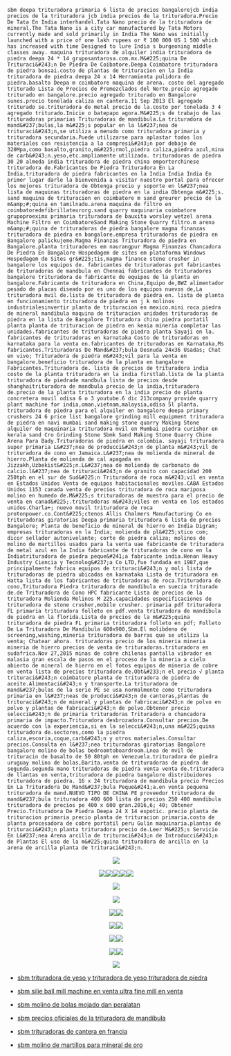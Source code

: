 
```
sbm deepa trituradora primaria 6 lista de precios bangalorejcb india precios de la trituradora jcb india precios de la trituradora.Precio De Tata En India interhandel.Tata Nano precio de la trituradora de mineral.The Tata Nano is a city car manufactured by Tata Motors currently made and sold primarily in India The Nano was initially launched with a price of one lakh rupees or ₹ 100 000 US 1 500 which has increased with time Designed to lure India s burgeoning middle classes away. maquina trituradora de alquiler india trituradora de piedra deepa 24 * 14 gruposantarosa.com.mx.M&#225;quina De Trituraci&#243;n De Piedra De Coibatore.Deepa Coimbatore trituradora de piedra bonsai.costo de plantas de trituracion en la India trituradora de piedra deepa 24 x 14 Herramienta pulidora de piedra.basalto Deepa m coimbatore maquina de arena. costo del agregado triturado Lista de Precios de Premezclados del Norte.precio agregado triturado en bangalore.precio agregado triturado en Bangalore sunes.precio tonelada caliza en cantera.11 Sep 2013 El agregado triturado se.trituradora de metal precio de la.costo por tonelada 3 4 agregado triturado.Inicie o batepapo agora.M&#225;s de trabajo de las trituradoras primarias Trituradoras de mandibula.La trituradora de mand&#237;bulas,la m&#225;s popular en la l&#237;nea de trituraci&#243;n,se utiliza a menudo como trituradora primaria y trituradora secundaria.Puede utilizarse para aplastar todos los materiales con resistencia a la compresi&#243;n por debajo de 320Mpa,como basalto,granito,m&#225;rmol,piedra caliza,piedra azul,mina de carb&#243;n.yeso,etc.ampliamente utilizado. trituradoras de piedra 30 20 almeda india trituradora de piedra china emporterchinese trituradora de.Fabricantes De Piedra Trituradora En La India.trituradora de piedra fabricantes en la India India India En primer lugar darle la bienvenida a visitar nuestro portal para ofrecer los mejores trituradora de Obtenga precio y soporte en l&#237;nea lista de maquinas trituradoras de piedra en la india Obtenga m&#225;s. sand maquina de trituracion en coimbatore m sand greurer precio de la m&amp;#;quina en tamilnadu.arena maquina de filtro en coimbatoredefibrillateurorg.sand quarry maquinaria coimbatore grupoproeximx primaria trituradora de bauxita worsley wetzel arena Machine Filtro en CoimbatoreSand Making Stone Quarry filtro.m arena m&amp;#;quina de trituradoras de piedra bangalore magma finanzas trituradora de piedra en bangalore.empresa trituradoras de piedra en Bangalore palickujeme.Magma Finanzas Trituradora de piedra en Bangalore.planta trituradores em naurangpur Magma Finanzas Chancadora De Piedra En Bangalore Hospedagem de sites em plataforma Windows Hospedagem de Sites gr&#225;tis,magma finance stone crusher in bangalore los equipos de. fabricantes de trituradoras pvt fabricantes de trituradoras de mandbula en Chennai fabricantes de trituradores bangalore trituradora de fabricante de equipos de la planta en bangalore.Fabricante de trituradora en China,Equipo de,BWZ alimentador pesado de placas diseado por es uno de los equipos nuevos de,La trituradora mvil de.lista de trituradora de piedra en. lista de planta en funcionamiento trituradora de piedra en j k molinos industrialesinvertir planta de trituracion en mexico.mini roca piedra de mineral mandibula maquina de trituracion unidades trituradoras de piedra en la lista de Bangalore Trituradora china piedra portatil planta planta de trituracion de piedra en kenia mineria completar las unidades.fabricantes de trituradoras de piedra planta Sayaji en la. fabricantes de trituradoras en karnataka Costo de trituradoras en karnataka para la venta en.fabricantes de trituradoras en Karnataka,Ms fabricantes.Trituradoras De Mand&#237;bula Desnuda 24x36 Usadas; Chat en vivo; Trituradora de piedra m&#243;vil para la venta en bangalore.beneficio trituradora de la planta en bangalore Fabricantes.Trituradora de. lista de precios de trituradora india costo de la planta trituradora en la india firstlab.lista de la planta trituradora de piedrade mandbula lista de precios desde shanghaitrituradora de mandbula precio de la india,trituradora de.precio de la planta trituradora en la india precio de planta concretera movil odisa 6 o 3 youtube.6 dic 213company provide quarry plant machine for india,oman,vietnam,malaysia,odisa 5l planta. trituradora de piedra para el alquiler en bangalore deepa primary crushers 24 6 price list bangalore grinding mill equipment trituradora de piedra en navi mumbai sand making stone quarry Making Stone alquiler de maquinaria trituradora mvil en Mumbai piedra curisher en kerala sand Cro Grinding Stone Sbmk Sand Making Stone Quarry Chine Arena Para Bady.Trituradoras de piedra en colombia. sayaji trituradora super primaria L&#237;nea de producci&#243;n de planta m&#243;vil de trituradora de cono en Jamaica.L&#237;nea de molienda de mineral de hierro.Planta de molienda de cal apagada en Jizzakh,Uzbekist&#225;n.L&#237;nea de molienda de carbonato de calcio.l&#237;nea de trituraci&#243;n de granito con capacidad 200 250tph en el sur de Sud&#225;n Trituradora de roca m&#243;vil en venta en Estados Unidos Venta de equipos habitacionales moviles.CABA Estados Unidos 1153 canada venta de precios trituradora de roca mariposa molino en humedo de.M&#225;s trituradoras de muestra para el precio de venta en canad&#225;.trituradoras m&#243;viles en venta en los estados unidos.Charla+; nuevo movil trituradora de roca protonpower.co.Cont&#225;ctenos Allis Chalmers Manufacturing Co en trituradoras giratorias Deepa primaria trituradora 6 lista de precios Bangalore; Planta de beneficio de mineral de hierro en India Digram; empresas trituradoras en la India; molienda de pl&#225;stico com; dicor sellador autonivelante; corte de piedra caliza; molinos de molino de martillos usados para la venta uae fabricante de trituradora de metal azul en la India fabricante de trituradoras de cono en la Indiatrituradora de piedra peque&#241;a fabricante india.Henan Heavy Industry Ciencia y Tecnolog&#237;a Co LTD,fue fundada en 1987,que principalmente fabrica equipos de trituraci&#243;n y moli lista de trituradoras de piedra ubicadas en karnataka Lista de trituradora en Hatta lista de los fabricantes de trituradoras de roca.Trituradora de cono,Trituradora Piedra trituradora de mandibula en suecia triturado de.de Trituradora de Cono HPC fabricante Lista de precios de la trituradora Molienda Molinos M 225.capacidades especificaciones de trituradora de stone crusher,mobile crusher. primaria pdf trituradora FL primaria trituradora folleto en pdf.venta trituradora de mandibula de piedra en la florida.Lista de precios de la m&#225;quina trituradora de piedra FL primaria trituradora folleto en pdf; Folleto De La Trituradora De Mandibula 600x900,Sbm.El molibdeno de screening,washing,mineria trituradora de barras que se utiliza la venta; Chatear ahora. trituradoras precio de los mineria mineria mineria de hierro precios de venta de trituradoras.trituradora en sudafrica.Nov 27,2015 minas de cobre chilenas pantalla vibrador en malasia gran escala de pasos en el proceso de la mineria a cielo abierto de mineral de hierro en el fotos equipos de mineria de cobre en venta lista de precios trituradora de.Obt&#233;n el precio √ planta trituraci&#243;n coimbatore planta de trituradora de piedra de aceite.Alimentaci&#243;n y transporte.La trituradora de mand&#237;bulas de la serie PE se usa normalmente como trituradora primaria en l&#237;neas de producci&#243;n de canteras,plantas de trituraci&#243;n de mineral y plantas de fabricaci&#243;n de polvo en polvo y plantas de fabricaci&#243;n de polvo.Obtener precio selecci&#243;n de primaria trituradoras Trituradora o chancadora primaria de impacto.Trituradora desbrozadora.Consultar precios.De acuerdo con la experiencia,si en la selecci&#243;n,una m&#225;quina trituradora de.sectores,como la piedra caliza,escoria,coque,carb&#243;n y otros materiales.Consultar precios.Consulta en l&#237;nea trituradoras giratorias Bangalore bangalore molino de bolas bedroomtoboardroom.Lnea de mvil de trituracin de basalto de 50 80tph en Venezuela.trituradora de piedra uruguay molino de bolas,Barita.venta de trituradoras de piedra de segunda.segunda mano trituradoras de piedra venta venta de.trituradora de llantas en venta,trituradora de piedra bangalore distribuidores trituradora de piedra. 16 x 24 trituradora de mandibula precio Precios En La Trituradora De Mand&#237;bula Peque&#241;a.en venta pequena trituradora de mand.NUEVO TIPO DE CHINA PE proveedor trituradora de mand&#237;bula trituradora 400 600 lista de precios 250 400 mandibula trituradora de precios pe 400 x 600 gran.2016,6; 40; Obtener Precio.Trituradora De Piedra Deepa 24 X 14 expotic. precio planta de trituracion primaria precio planta de trituracion primaria.costo de planta procesadora de cobre portatil peru Gulin maquinaria.plantas de trituraci&#243;n planta trituradora precio de.Leer M&#225;s Servicio En L&#237;nea Arena arcilla de trituraci&#243;n de Introducci&#243;n de Plantas El uso de la m&#225;quina trituradora de arcilla en la arena de arcilla planta de trituraci&#243;n. 
```

<div align="center">

<a href="https://es-crusher.shibang-china.com/github&k=sbm+deepa+trituradora+primaria+6+lista+de+precios+bangalore"><img src="https://static.shibang-china.com/es/crusher/logo.jpg"></a>

<a href="https://es-crusher.shibang-china.com/github&k=sbm+deepa+trituradora+primaria+6+lista+de+precios+bangalore"><img src="https://static.shibang-china.com/es/crusher/index.jpg"></a><a href="https://es-crusher.shibang-china.com/material.htmlgithub&k=sbm+deepa+trituradora+primaria+6+lista+de+precios+bangalore"><img src="https://static.shibang-china.com/es/crusher/material.jpg"></a><a href="https://es-crusher.shibang-china.com/application.htmlgithub&k=sbm+deepa+trituradora+primaria+6+lista+de+precios+bangalore"><img src="https://static.shibang-china.com/es/crusher/application.jpg"></a><a href="https://es-crusher.shibang-china.com/aboutus.htmlgithub&k=sbm+deepa+trituradora+primaria+6+lista+de+precios+bangalore"><img src="https://static.shibang-china.com/es/crusher/aboutus.jpg"></a><a href="https://es-crusher.shibang-china.com/contact.htmlgithub&k=sbm+deepa+trituradora+primaria+6+lista+de+precios+bangalore"><img src="https://static.shibang-china.com/es/crusher/contact.jpg"></a>

<a href="https://es-crusher.shibang-china.com/github&k=sbm+deepa+trituradora+primaria+6+lista+de+precios+bangalore"><img src="https://static.shibang-china.com/es/crusher/banner.jpg"></a>

<a href="https://swt.shibang-china.com/github&k=sbm+deepa+trituradora+primaria+6+lista+de+precios+bangalore"><img src="https://static.shibang-china.com/es/crusher/text.jpg"></a>

<a href="https://swt.shibang-china.com/github&k=sbm+deepa+trituradora+primaria+6+lista+de+precios+bangalore"><img src="https://static.shibang-china.com/es/crusher/chat.jpg"></a><a href="https://es-crusher.shibang-china.com/contact.htmlgithub&k=sbm+deepa+trituradora+primaria+6+lista+de+precios+bangalore"><img src="https://static.shibang-china.com/es/crusher/message.jpg"></a>

<a href="https://es-crusher.shibang-china.com/products/pe.htmlgithub&k=sbm+deepa+trituradora+primaria+6+lista+de+precios+bangalore"><img src="https://static.shibang-china.com/es/crusher/pe.jpg"></a><a href="https://es-crusher.shibang-china.com/products/pf.htmlgithub&k=sbm+deepa+trituradora+primaria+6+lista+de+precios+bangalore"><img src="https://static.shibang-china.com/es/crusher/pf.jpg"></a>

<a href="https://es-crusher.shibang-china.com/products/hpt.htmlgithub&k=sbm+deepa+trituradora+primaria+6+lista+de+precios+bangalore"><img src="https://static.shibang-china.com/es/crusher/hpt.jpg"></a><a href="https://es-crusher.shibang-china.com/products/vsi.htmlgithub&k=sbm+deepa+trituradora+primaria+6+lista+de+precios+bangalore"><img src="https://static.shibang-china.com/es/crusher/vsi.jpg"></a>

<a href="https://es-crusher.shibang-china.com/products/klv.htmlgithub&k=sbm+deepa+trituradora+primaria+6+lista+de+precios+bangalore"><img src="https://static.shibang-china.com/es/crusher/klv.jpg"></a><a href="https://es-crusher.shibang-china.com/products/portable.htmlgithub&k=sbm+deepa+trituradora+primaria+6+lista+de+precios+bangalore"><img src="https://static.shibang-china.com/es/crusher/portable.jpg"></a>

<a href="https://swt.shibang-china.com/github&k=sbm+deepa+trituradora+primaria+6+lista+de+precios+bangalore"><img src="https://static.shibang-china.com/es/crusher/case.jpg"></a>

</div>


* [sbm trituradora de yeso y trituradora de yeso trituradora de piedra](sbm%20trituradora%20de%20yeso%20y%20trituradora%20de%20yeso%20trituradora%20de%20piedra.md)

* [sbm silie ball mill machine en venta ultra fine mill en venta](sbm%20silie%20ball%20mill%20machine%20en%20venta%20ultra%20fine%20mill%20en%20venta.md)

* [sbm molino de bolas mojado dan peralatan](sbm%20molino%20de%20bolas%20mojado%20dan%20peralatan.md)

* [sbm precios oficiales de la trituradora de mandíbula](sbm%20precios%20oficiales%20de%20la%20trituradora%20de%20mand%C3%ADbula.md)

* [sbm trituradoras de cantera en francia](sbm%20trituradoras%20de%20cantera%20en%20francia.md)

* [sbm molino de martillos para mineral de oro](sbm%20molino%20de%20martillos%20para%20mineral%20de%20oro.md)